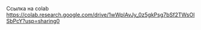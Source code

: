 Ссылка на colab https://colab.research.google.com/drive/1wWplAvJy_0z5gkPsg7bSf2TWsOlSbPcY?usp=sharing0
